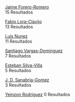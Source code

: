 [Jaime Forero-Romero](https://ui.adsabs.harvard.edu/search/filter_property_fq_property=AND&filter_property_fq_property=property%3A%22refereed%22&fq=%7B!type%3Daqp%20v%3D%24fq_database%7D&fq=%7B!type%3Daqp%20v%3D%24fq_property%7D&fq_database=((database%3A%22astronomy%22)%20NOT%20database%3A%22physics%22%20NOT%20database%3A%22general%22)&fq_property=(property%3A%22refereed%22)&q=author%3A%22Forero-Romero%22%20AND%20year%3A2015-2019&sort=date%20desc%2C%20bibcode%20desc&p_=0)  
15 Resultados

[Fabio Lora-Clavijo](https://ui.adsabs.harvard.edu/search/filter_property_fq_property=AND&filter_property_fq_property=property%3A%22refereed%22&fq=%7B!type%3Daqp%20v%3D%24fq_database%7D&fq=%7B!type%3Daqp%20v%3D%24fq_property%7D&fq_database=((database%3A%22astronomy%22)%20NOT%20database%3A%22physics%22%20NOT%20database%3A%22general%22)&fq_property=(property%3A%22refereed%22)&q=author%3A%22Lora-Clavijo%22%20AND%20year%3A2015-2019&sort=date%20desc%2C%20bibcode%20desc&p_=0)  
13 Resultados

[Luis Nunez](https://ui.adsabs.harvard.edu/search/filter_property_fq_property=AND&filter_property_fq_property=property%3A%22refereed%22&fq=%7B!type%3Daqp%20v%3D%24fq_database%7D&fq=%7B!type%3Daqp%20v%3D%24fq_property%7D&fq_database=((database%3A%22astronomy%22)%20NOT%20database%3A%22physics%22%20NOT%20database%3A%22general%22)&fq_property=(property%3A%22refereed%22)&q=author%3A%22Nunez%2C%20L%22%20AND%20year%3A2015-2019&sort=date%20desc%2C%20bibcode%20desc&p_=0)  
11 Resultados

[Santiago Vargas-Dominguez](https://ui.adsabs.harvard.edu/search/filter_property_fq_property=AND&filter_property_fq_property=property%3A%22refereed%22&fq=%7B!type%3Daqp%20v%3D%24fq_database%7D&fq=%7B!type%3Daqp%20v%3D%24fq_property%7D&fq_database=((database%3A%22astronomy%22)%20NOT%20database%3A%22physics%22%20NOT%20database%3A%22general%22)&fq_property=(property%3A%22refereed%22)&q=author%3A%22Vargas-Dominguez%22%20AND%20year%3A2015-2019&sort=date%20desc%2C%20bibcode%20desc&p_=0)  
7 Resultados

[Esteban Silva-Villa](https://ui.adsabs.harvard.edu/search/filter_property_fq_property=AND&filter_property_fq_property=property%3A%22refereed%22&fq=%7B!type%3Daqp%20v%3D%24fq_database%7D&fq=%7B!type%3Daqp%20v%3D%24fq_property%7D&fq_database=((database%3A%22astronomy%22)%20NOT%20database%3A%22physics%22%20NOT%20database%3A%22general%22)&fq_property=(property%3A%22refereed%22)&q=author%3A%22Silva-Villa%22%20AND%20year%3A2015-2019&sort=date%20desc%2C%20bibcode%20desc&p_=0)  
5 Resultados

[J. D. Sanabria-Gomez](https://ui.adsabs.harvard.edu/search/filter_property_fq_property=AND&filter_property_fq_property=property%3A%22refereed%22&fq=%7B!type%3Daqp%20v%3D%24fq_database%7D&fq=%7B!type%3Daqp%20v%3D%24fq_property%7D&fq_database=((database%3A%22astronomy%22)%20NOT%20database%3A%22physics%22%20NOT%20database%3A%22general%22)&fq_property=(property%3A%22refereed%22)&q=author%3A%22Sanabria-Gomez%22%20AND%20year%3A2015-2019&sort=date%20desc%2C%20bibcode%20desc&p_=0)  
3 Resultados

[Yeinzon Rodriguez](https://ui.adsabs.harvard.edu/search/filter_database_fq_database=NOT&filter_database_fq_database=((database%3A%22astronomy%22)%20NOT%20database%3A%22general%22)&filter_database_fq_database=database%3A%22physics%22&filter_property_fq_property=AND&filter_property_fq_property=property%3A%22refereed%22&fq=%7B!type%3Daqp%20v%3D%24fq_database%7D&fq=%7B!type%3Daqp%20v%3D%24fq_property%7D&fq_database=(((database%3A%22astronomy%22)%20NOT%20database%3A%22general%22)%20NOT%20database%3A%22physics%22)&fq_property=(property%3A%22refereed%22)&q=author%3A%22Rodriguez%2C%20Yeinzon%22%20AND%20year%3A2015-2019&sort=date%20desc%2C%20bibcode%20desc&p_=0)
0 Resultados

